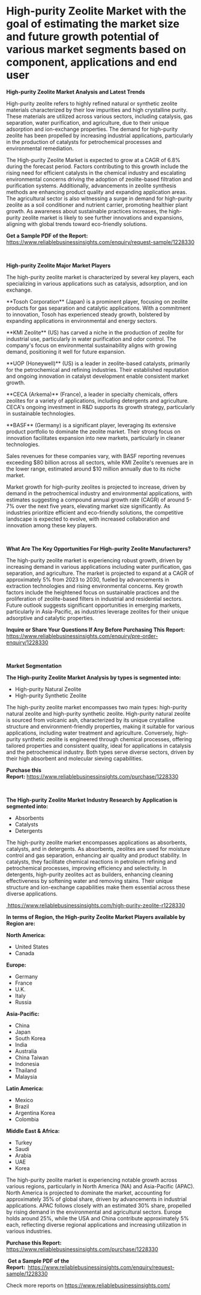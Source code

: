 <p><h1>High-purity Zeolite Market with the goal of estimating the market size and future growth potential of various market segments based on component, applications and end user</h1></p><p><strong>High-purity Zeolite Market Analysis and Latest Trends</strong></p>
<p><p>High-purity zeolite refers to highly refined natural or synthetic zeolite materials characterized by their low impurities and high crystalline purity. These materials are utilized across various sectors, including catalysis, gas separation, water purification, and agriculture, due to their unique adsorption and ion-exchange properties. The demand for high-purity zeolite has been propelled by increasing industrial applications, particularly in the production of catalysts for petrochemical processes and environmental remediation.</p><p>The High-purity Zeolite Market is expected to grow at a CAGR of 6.8% during the forecast period. Factors contributing to this growth include the rising need for efficient catalysts in the chemical industry and escalating environmental concerns driving the adoption of zeolite-based filtration and purification systems. Additionally, advancements in zeolite synthesis methods are enhancing product quality and expanding application areas. The agricultural sector is also witnessing a surge in demand for high-purity zeolite as a soil conditioner and nutrient carrier, promoting healthier plant growth. As awareness about sustainable practices increases, the high-purity zeolite market is likely to see further innovations and expansions, aligning with global trends toward eco-friendly solutions.</p></p>
<p><strong>Get a Sample PDF of the Report:&nbsp;</strong> <a href="https://www.reliablebusinessinsights.com/enquiry/request-sample/1228330?utm_campaign=2534&utm_medium=2&utm_source=Github&utm_content=ia&utm_term=03042025&utm_id=high-purity-zeolite">https://www.reliablebusinessinsights.com/enquiry/request-sample/1228330</a></p>
<p>&nbsp;</p>
<p><strong>High-purity Zeolite Major Market Players</strong></p>
<p><p>The high-purity zeolite market is characterized by several key players, each specializing in various applications such as catalysis, adsorption, and ion exchange. </p><p>**Tosoh Corporation** (Japan) is a prominent player, focusing on zeolite products for gas separation and catalytic applications. With a commitment to innovation, Tosoh has experienced steady growth, bolstered by expanding applications in environmental and energy sectors.</p><p>**KMI Zeolite** (US) has carved a niche in the production of zeolite for industrial use, particularly in water purification and odor control. The company's focus on environmental sustainability aligns with growing demand, positioning it well for future expansion.</p><p>**UOP (Honeywell)** (US) is a leader in zeolite-based catalysts, primarily for the petrochemical and refining industries. Their established reputation and ongoing innovation in catalyst development enable consistent market growth.</p><p>**CECA (Arkema)** (France), a leader in specialty chemicals, offers zeolites for a variety of applications, including detergents and agriculture. CECA's ongoing investment in R&D supports its growth strategy, particularly in sustainable technologies.</p><p>**BASF** (Germany) is a significant player, leveraging its extensive product portfolio to dominate the zeolite market. Their strong focus on innovation facilitates expansion into new markets, particularly in cleaner technologies.</p><p>Sales revenues for these companies vary, with BASF reporting revenues exceeding $80 billion across all sectors, while KMI Zeolite's revenues are in the lower range, estimated around $10 million annually due to its niche market.</p><p>Market growth for high-purity zeolites is projected to increase, driven by demand in the petrochemical industry and environmental applications, with estimates suggesting a compound annual growth rate (CAGR) of around 5-7% over the next five years, elevating market size significantly. As industries prioritize efficient and eco-friendly solutions, the competitive landscape is expected to evolve, with increased collaboration and innovation among these key players.</p></p>
<p>&nbsp;</p>
<p><strong>What Are The Key Opportunities For High-purity Zeolite Manufacturers?</strong></p>
<p><p>The high-purity zeolite market is experiencing robust growth, driven by increasing demand in various applications including water purification, gas separation, and agriculture. The market is projected to expand at a CAGR of approximately 5% from 2023 to 2030, fueled by advancements in extraction technologies and rising environmental concerns. Key growth factors include the heightened focus on sustainable practices and the proliferation of zeolite-based filters in industrial and residential sectors. Future outlook suggests significant opportunities in emerging markets, particularly in Asia-Pacific, as industries leverage zeolites for their unique adsorptive and catalytic properties.</p></p>
<p><strong>Inquire or Share Your Questions If Any Before Purchasing This Report:</strong> <a href="https://www.reliablebusinessinsights.com/enquiry/pre-order-enquiry/1228330?utm_campaign=2534&utm_medium=2&utm_source=Github&utm_content=ia&utm_term=03042025&utm_id=high-purity-zeolite">https://www.reliablebusinessinsights.com/enquiry/pre-order-enquiry/1228330</a></p>
<p>&nbsp;</p>
<p><strong>Market Segmentation</strong></p>
<p><strong>The High-purity Zeolite Market Analysis by types is segmented into:</strong></p>
<p><ul><li>High-purity Natural Zeolite</li><li>High-purity Synthetic Zeolite</li></ul></p>
<p><p>The high-purity zeolite market encompasses two main types: high-purity natural zeolite and high-purity synthetic zeolite. High-purity natural zeolite is sourced from volcanic ash, characterized by its unique crystalline structure and environment-friendly properties, making it suitable for various applications, including water treatment and agriculture. Conversely, high-purity synthetic zeolite is engineered through chemical processes, offering tailored properties and consistent quality, ideal for applications in catalysis and the petrochemical industry. Both types serve diverse sectors, driven by their high absorbent and molecular sieving capabilities.</p></p>
<p><strong>Purchase this Report:&nbsp;</strong><a href="https://www.reliablebusinessinsights.com/purchase/1228330?utm_campaign=2534&utm_medium=2&utm_source=Github&utm_content=ia&utm_term=03042025&utm_id=high-purity-zeolite">https://www.reliablebusinessinsights.com/purchase/1228330</a></p>
<p>&nbsp;</p>
<p><strong>The High-purity Zeolite Market Industry Research by Application is segmented into:</strong></p>
<p><ul><li>Absorbents</li><li>Catalysts</li><li>Detergents</li></ul></p>
<p><p>The high-purity zeolite market encompasses applications as absorbents, catalysts, and in detergents. As absorbents, zeolites are used for moisture control and gas separation, enhancing air quality and product stability. In catalysts, they facilitate chemical reactions in petroleum refining and petrochemical processes, improving efficiency and selectivity. In detergents, high-purity zeolites act as builders, enhancing cleaning effectiveness by softening water and removing stains. Their unique structure and ion-exchange capabilities make them essential across these diverse applications.</p></p>
<p><a href="https://www.reliablebusinessinsights.com/high-purity-zeolite-r1228330?utm_campaign=2534&utm_medium=2&utm_source=Github&utm_content=ia&utm_term=03042025&utm_id=high-purity-zeolite">&nbsp;https://www.reliablebusinessinsights.com/high-purity-zeolite-r1228330</a></p>
<p><strong>In terms of Region, the High-purity Zeolite Market Players available by Region are:</strong></p>
<p>
    <p> <strong> North America: </strong>
        <ul>
            <li>United States</li>
            <li>Canada</li>
        </ul>
        </p> 
    <p> <strong> Europe: </strong>
        <ul>
            <li>Germany</li>
            <li>France</li>
            <li>U.K.</li>
            <li>Italy</li>
            <li>Russia</li>
        </ul>
        </p> 
    <p> <strong> Asia-Pacific: </strong>
        <ul>
            <li>China</li>
            <li>Japan</li>
            <li>South Korea</li>
            <li>India</li>
            <li>Australia</li>
            <li>China Taiwan</li>
            <li>Indonesia</li>
            <li>Thailand</li>
            <li>Malaysia</li>
        </ul>
        </p> 
    <p> <strong> Latin America: </strong>
        <ul>
            <li>Mexico</li>
            <li>Brazil</li>
            <li>Argentina Korea</li>
            <li>Colombia</li>
        </ul>
        </p> 
    <p> <strong> Middle East & Africa: </strong>
        <ul>
            <li>Turkey</li>
            <li>Saudi</li>
            <li>Arabia</li>
            <li>UAE</li>
            <li>Korea</li>
        </ul>
    </p>
    </p>
<p><p>The high-purity zeolite market is experiencing notable growth across various regions, particularly in North America (NA) and Asia-Pacific (APAC). North America is projected to dominate the market, accounting for approximately 35% of global share, driven by advancements in industrial applications. APAC follows closely with an estimated 30% share, propelled by rising demand in the environmental and agricultural sectors. Europe holds around 25%, while the USA and China contribute approximately 5% each, reflecting diverse regional applications and increasing utilization in various industries.</p></p>
<p><strong>Purchase this Report: </strong><a href="https://www.reliablebusinessinsights.com/purchase/1228330?utm_campaign=2534&utm_medium=2&utm_source=Github&utm_content=ia&utm_term=03042025&utm_id=high-purity-zeolite">https://www.reliablebusinessinsights.com/purchase/1228330</a></p>
<p>&nbsp;<strong>Get a Sample PDF of the Report:&nbsp;&nbsp;</strong><a href="https://www.reliablebusinessinsights.com/enquiry/request-sample/1228330?utm_campaign=2534&utm_medium=2&utm_source=Github&utm_content=ia&utm_term=03042025&utm_id=high-purity-zeolite">https://www.reliablebusinessinsights.com/enquiry/request-sample/1228330</a></p>
<p><strong></strong></p>
<p>Check more reports on <a href="https://www.reliablebusinessinsights.com/?utm_campaign=2534&utm_medium=2&utm_source=Github&utm_content=ia&utm_term=03042025&utm_id=high-purity-zeolite">https://www.reliablebusinessinsights.com/</a></p>